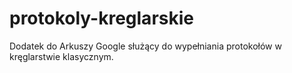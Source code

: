 # protokoly-kreglarskie
Dodatek do Arkuszy Google służący do wypełniania protokołów w kręglarstwie klasycznym.
